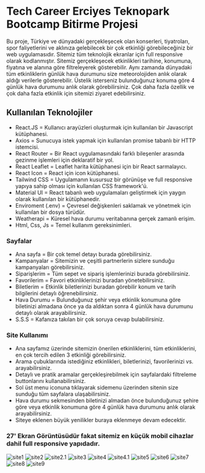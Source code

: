 # Tech Career Erciyes Teknopark Bootcamp Bitirme Projesi

Bu proje, Türkiye ve dünyadaki gerçekleşecek olan konserleri, tiyatroları, spor faliyetlerini ve aklınıza gelebilecek bir çok etkinliği görebileceğiniz bir web uygulamasıdır. Sitemiz tüm teknolojik ekranlar için full responsive olarak kodlanmıştır. Sitemiz gerçekleşecek etkinlikleri tarihine, konumuna, fiyatına ve alanına göre filtreleyerek gösterebilir. Aynı zamanda dünyadaki tüm etkinliklerin günlük hava durumunu size meteorolojiden anlık olarak aldığı verilerle gösterebilir. Üstelik isterseniz bulunduğunuz konuma göre 4 günlük hava durumunu anlık olarak görebilirsiniz. Çok daha fazla özellik ve çok daha fazla etkinlik için sitemizi ziyaret edebilirsiniz.

## Kullanılan Teknolojiler
* React.JS = Kullanıcı arayüzleri oluşturmak için kullanılan bir Javascript kütüphanesi.
* Axios = Sunucuya istek yapmak için kullanılan promise tabanlı bir HTTP istemcisi. 
* React Router = Bir React uygulamasındaki farklı bileşenler arasında gezinme işlemleri için deklaratif bir yol.
* React Leaflet = Leaflet harita kütüphanesi için bir React sarmalayıcı.
* React Icon = React için icon kütüphanesi.
* Tailwind CSS = Uygulamanın kusursuz bir görünüşe ve full responsive yapıya sahip olması için kullanılan CSS framework'ü.
* Material UI = React tabanlı web uygulamaları geliştirmek için yaygın olarak kullanılan bir kütüphanedir.
* Enviroment (.env) = Çevresel değişkenleri saklamak ve yönetmek için kullanılan bir dosya türüdür.
* Weatherapi = Küresel hava durumu veritabanına gerçek zamanlı erişim.
* Html, Css, Js = Temel kullanım gereksinimleri.

### Sayfalar
* Ana sayfa = Bir çok temel detayı burada görebilirsiniz.
* Kampanyalar = Sitemizin ve çeşitli partnerlerin sizlere sunduğu kampanyaları görebilirsiniz.
* Siparişlerim = Tüm sepet ve sipariş işlemlerinizi burada görebilirsiniz. 
* Favorilerim = Favori etkinliklerinizi buradan yönetebilirsiniz.
* Biletlerim = Etkinlik biletlerinizi buradan görebilir konum ve tarih bilgilerini detaylı öğrenebilirsiniz.
* Hava Durumu = Bulunduğunuz şehir veya etkinlik konumuna göre biletinizi almadana önce ya da aldıktan sonra 4 günlük hava durumunu detaylı olarak arayabilirsiniz.
* S.S.S = Kafanıza takılan bir çok soruya cevap bulabilirsiniz.

### Site Kullanımı
* Ana sayfamız üzerinde sitemizin önerilen etkinliklerini, tüm etkinliklerini, en çok tercih edilen 3 etkinliği görebilirsiniz.
* Arama çubuklarında istediğiniz etkinlikleri, biletlerinizi, favorilerinizi vs. arayabilirsiniz.
* Detaylı ve pratik aramalar gerçekleşirebilmek için sayfalardaki filtreleme buttonlarını kullanabilirsiniz.
* Sol üst menu iconuna tıklayarak sidemenu üzerinden sitenin size sunduğu tüm sayfalara ulaşabilirsiniz.
* Hava durumu sekmesinden biletinizi almadan önce bulunduğunuz şehire göre veya etkinlik konumuna göre 4 günlük hava durumunu anlık olarak arayabilirsiniz.
* Siteye eklenen büyük yenilikler buraya eklenmeye devam edecektir.

### 27' Ekran Görüntüsüdür fakat sitemiz en küçük mobil cihazlar dahil full responsive yapıdadır.
![site1](src/assets/readMeImg/site1.png)
![site2](src/assets/readMeImg/site2.png)
![site2.1](src/assets/readMeImg/site2.1.png)
![site3](src/assets/readMeImg/site3.png)
![site4](src/assets/readMeImg/site4.png)
![site4.1](src/assets/readMeImg/site4.1.png)
![site5](src/assets/readMeImg/site5.png)
![site6](src/assets/readMeImg/site6.png)
![site7](src/assets/readMeImg/site7.png)
![site8](src/assets/readMeImg/site8.png)
![site9](src/assets/readMeImg/site9.png)

